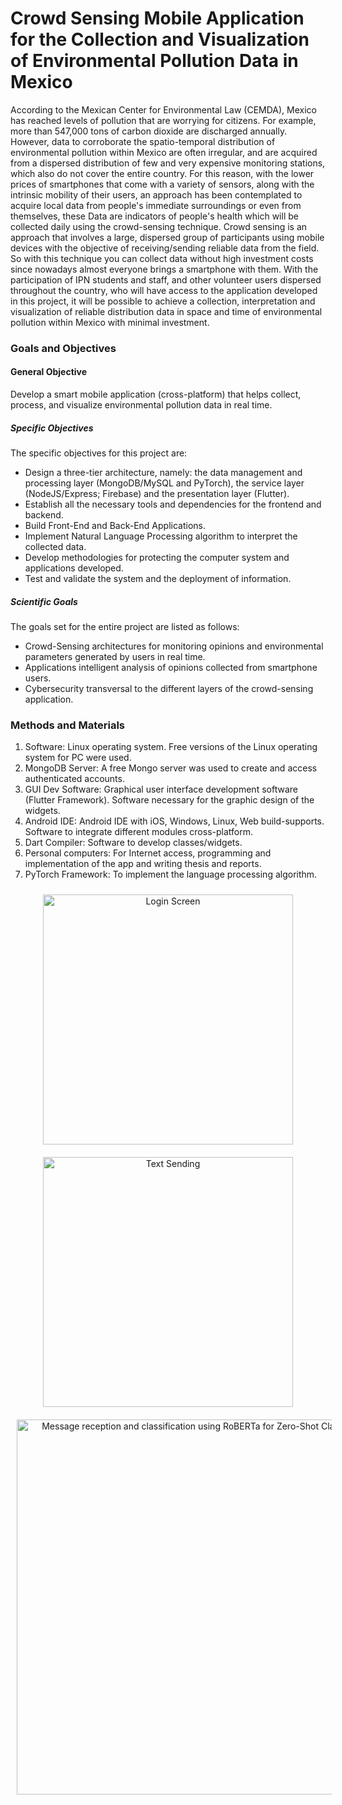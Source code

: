 # Crowd Sensing Mobile Application for the Collection and Visualization of Environmental Pollution Data in Mexico
According to the Mexican Center for Environmental Law (CEMDA), Mexico has reached levels of pollution that are worrying for citizens. For example, more than 547,000 tons of carbon dioxide are discharged annually. However, data to corroborate the spatio-temporal distribution of environmental pollution within Mexico are often irregular, and are acquired from a dispersed distribution of few and very expensive monitoring stations, which also do not cover the entire country. For this reason, with the lower prices of smartphones that come with a variety of sensors, along with the intrinsic mobility of their users, an approach has been contemplated to acquire local data from people's immediate surroundings or even from themselves, these Data are indicators of people's health which will be collected daily using the crowd-sensing technique. Crowd sensing is an approach that involves a large, dispersed group of participants using mobile devices with the objective of receiving/sending reliable data from the field. So with this technique you can collect data without high investment costs since nowadays almost everyone brings a smartphone with them. With the participation of IPN students and staff, and other volunteer users dispersed throughout the country, who will have access to the application developed in this project, it will be possible to achieve a collection, interpretation and visualization of reliable distribution data in space and time of environmental pollution within Mexico with minimal investment.

### Goals and Objectives
#### General Objective
Develop a smart mobile application (cross-platform) that helps collect, process, and visualize environmental pollution data in real time.

##### Specific Objectives
The specific objectives for this project are:
* Design a three-tier architecture, namely: the data management and processing layer (MongoDB/MySQL and PyTorch), the service layer (NodeJS/Express; Firebase) and the presentation layer (Flutter).
* Establish all the necessary tools and dependencies for the frontend and backend.
* Build Front-End and Back-End Applications.
* Implement Natural Language Processing algorithm to interpret the collected data.
* Develop methodologies for protecting the computer system and applications developed.
* Test and validate the system and the deployment of information.

##### Scientific Goals
The goals set for the entire project are listed as follows:
* Crowd-Sensing architectures for monitoring opinions and environmental parameters generated by users in real time.
* Applications intelligent analysis of opinions collected from smartphone users.
* Cybersecurity transversal to the different layers of the crowd-sensing application.

### Methods and Materials
1. Software: Linux operating system. Free versions of the Linux operating system for PC were used.
2. MongoDB Server: A free Mongo server was used to create and access authenticated accounts.
3. GUI Dev Software: Graphical user interface development software (Flutter Framework). Software necessary for the graphic design of the widgets.
4. Android IDE: Android IDE with iOS, Windows, Linux, Web build-supports. Software to integrate different modules cross-platform.
5. Dart Compiler: Software to develop classes/widgets.
6. Personal computers: For Internet access, programming and implementation of the app and writing thesis and reports.
7. PyTorch Framework: To implement the language processing algorithm.

<div align="center">
  <img src="https://raw.githubusercontent.com/LTabaro/Zero-Shot-RoBERTa_Crowdsensing_Mobile_App/main/images/login%201.png" alt="Login Screen" style="width:400px; height:auto; margin:10px;" />
    <img src="https://raw.githubusercontent.com/LTabaro/Zero-Shot-RoBERTa_Crowdsensing_Mobile_App/main/images/login%202.png" alt="Text Sending" style="width:400px; height:auto; margin:10px;" />
</div>

<div align="center">
<img src="https://raw.githubusercontent.com/LTabaro/Zero-Shot-RoBERTa_Crowdsensing_Mobile_App/main/images/mongo.png" alt="Message reception and classification using RoBERTa for Zero-Shot Classification" style="width:600px; height:auto; margin:10px;" />
</div>



